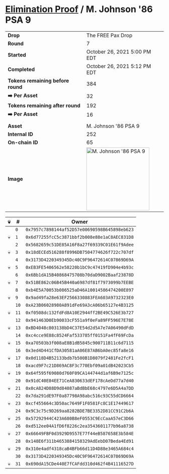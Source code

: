 # [Elimination Proof](./readme.md) / M. Johnson &#039;86 PSA 9

|||
|---|---|
| **Drop** | The FREE Pax Drop |
| **Round** | 7 |
| **Started** | October 26, 2021 5:00 PM EDT |
| **Completed** | October 26, 2021 5:12 PM EDT |
| **Tokens remaining before round** | 384 |
| **➡️ Per Asset** | 32 |
| **Tokens remaining after round** | 192 |
| **➡️ Per Asset** | 16 |
| | |
| **Asset** | M. Johnson &#039;86 PSA 9 |
| **Internal ID** | 252 |
| **On-chain ID** | 65 |
| **Image** | <img src="https://tcdn.blokpax.com/94aa4804-2e32-46e1-81b9-081bd67f276d/7a7b5a53110dcd2f79ca756d974c7b022a36a8a030e91ed64e96b1ac814ee851.jpg" height="200" alt="M. Johnson &#039;86 PSA 9" /> |


| 💀 | # | Owner |
| --- | --- | --- |
|  | `0` | `0x7957c7898144af52D57e00690598B645898eb623` |
| 💀 | `1` | `0x6d77255fcC5c3871bbf2b008e88e1aC8AEC831D8` |
|  | `2` | `0x5682659c51DE85A16F8a27f69339C01E61f9Adee` |
| 💀 | `3` | `0x18dECEd516288f8996DB7504774626f722c707df` |
|  | `4` | `0x3173D4220349345Dc40C9F96472614C07869D69A` |
| 💀 | `5` | `0xEB3FE5406562e58220b1bC9c47419fD904e4b93c` |
|  | `6` | `0x6Bb1dA15B40868475708b70daD9002Baaf23878D` |
| 💀 | `7` | `0x51BE862c06B45B440a6987df81f7973099b7EEBE` |
|  | `8` | `0xb4E5A70053b086525aD46A10014586474200E897` |
| 💀 | `9` | `0x9ad49fa28e63EF2566330883FEA603A9732323E0` |
|  | `10` | `0xA23B06028980A891dFe69A3cA06b65127e4B3125` |
| 💀 | `11` | `0xf0508dc132fdFd8A10E2944ff2BE49C526E3b727` |
|  | `12` | `0x941463D0Eb90033cF551a9f0eFa89FF596E7E78E` |
| 💀 | `13` | `0xBD4048c803138bD4C37E54d2d5A7e7A06490dFdD` |
|  | `14` | `0xc4cce9E88c8524Faf533785ff0151Fa4fF69FcDa` |
| 💀 | `15` | `0xa70503b3f008aE8B1dB5845c900711B11c6d7115` |
|  | `16` | `0x3ed4D441CfDA30581aA06E87AB6bA0ec85fa8e16` |
| 💀 | `17` | `0x0d118D4B52133bdb7b500B1D8079f2481Fe2fcF1` |
|  | `18` | `0xacd9F7c21D869AC8F3c770Ebf09a01dB42023Cb5` |
| 💀 | `19` | `0x64f595f69080d760F09CA144744d1af6B9e7125c` |
|  | `20` | `0x91dC40E84EE71CeA830633dEF178cAeDd77a7d40` |
| 💀 | `21` | `0x0cA824D88D9d84087aBdBbE68c4797e6D5A4a7DD` |
|  | `22` | `0x7da291dE97F0a87798A98abc516c93C55dCD6664` |
| 💀 | `23` | `0xcf455664c3D50ac7649F1F0581Fc8C1E17449617` |
|  | `24` | `0x9C3c75c9D269aa8282BDE7BE3352D81CC91C2b6A` |
| 💀 | `25` | `0x57292944C423A680B8eF0553C9EcCaaA57eC3D66` |
|  | `26` | `0xd512ee04A1fD6f8226c2ea3543601177b96a8738` |
| 💀 | `27` | `0x66649FBF0d3929D9557E77f44eB587658E3b584E` |
|  | `28` | `0x148E6f311b4653884158329AdEebD07Beda4Ed91` |
| 💀 | `29` | `0x310e4adf4318caB4BFb66d11D4D88e3465A684c4` |
|  | `30` | `0x3173D4220349345Dc40C9F96472614C07869D69A` |
| 💀 | `31` | `0x690dA15CDe440E7fCAFdd310d462f4B41116527D` |
